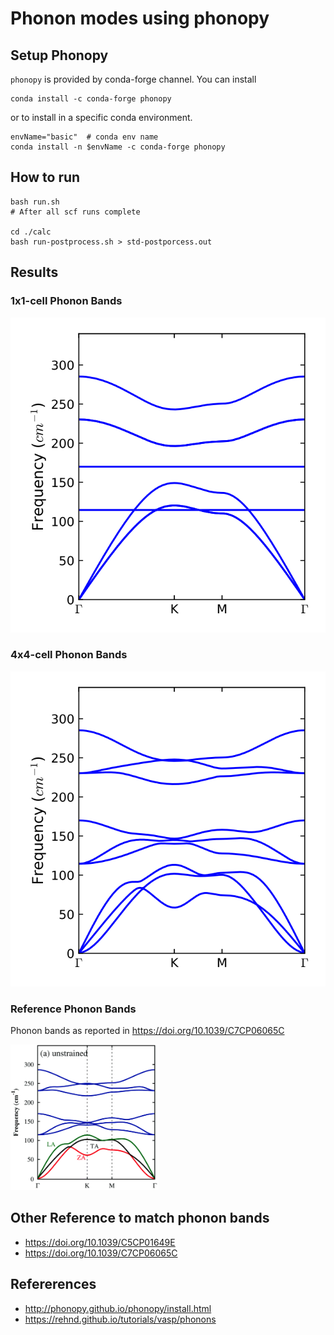 # Phonon modes using phonopy

## Setup Phonopy

`phonopy` is provided by conda-forge channel. You can install 
```
conda install -c conda-forge phonopy
```
or to install in a specific conda environment.
```
envName="basic"  # conda env name
conda install -n $envName -c conda-forge phonopy 
```

## How to run

```
bash run.sh  
# After all scf runs complete

cd ./calc
bash run-postprocess.sh > std-postporcess.out
```

## Results

### 1x1-cell Phonon Bands
![1x1-phonons](./calc/1x1-cell/band.svg)

### 4x4-cell Phonon Bands
![4x4-phonons](./calc/4x4-cell/band.svg)

### Reference Phonon Bands
Phonon bands as reported in https://doi.org/10.1039/C7CP06065C

<img src="./__ref/phonon-MoTe2-2H-monolayer.png" width="47%"/>

## Other Reference to match phonon bands

* https://doi.org/10.1039/C5CP01649E
* https://doi.org/10.1039/C7CP06065C

## Refererences
* http://phonopy.github.io/phonopy/install.html
* https://rehnd.github.io/tutorials/vasp/phonons
